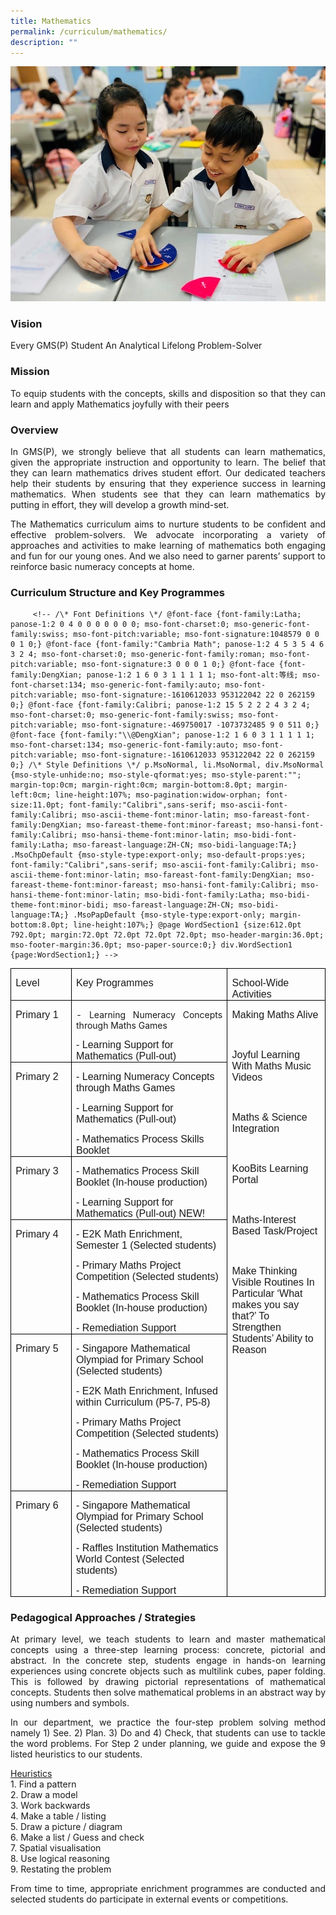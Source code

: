 ```yaml
---
title: Mathematics
permalink: /curriculum/mathematics/
description: ""
---
```

![](/images/Math%20Page%20Photo%201.jpg)

### Vision

<p style="text-align: justify;">Every GMS(P) Student An Analytical Lifelong Problem-Solver

### Mission

</p><p style="text-align: justify;">To equip students with the concepts, skills and disposition so that they can learn and apply Mathematics joyfully with their peers

### Overview

</p><p style="text-align: justify;">In GMS(P), we strongly believe that all students can learn mathematics, given the appropriate instruction and opportunity to learn. The belief that they can learn mathematics drives student effort. Our dedicated teachers help their students by ensuring that they experience success in learning mathematics. When students see that they can learn mathematics by putting in effort, they will develop a growth mind-set.

</p><p style="text-align: justify;">The Mathematics curriculum aims to nurture students to be confident and effective problem-solvers. We advocate incorporating a variety of approaches and activities to make learning of mathematics both engaging and fun for our young ones. And we also need to garner parents’ support to reinforce basic numeracy concepts at home.

### Curriculum Structure and Key Programmes

         <!-- /\* Font Definitions \*/ @font-face {font-family:Latha; panose-1:2 0 4 0 0 0 0 0 0 0; mso-font-charset:0; mso-generic-font-family:swiss; mso-font-pitch:variable; mso-font-signature:1048579 0 0 0 1 0;} @font-face {font-family:"Cambria Math"; panose-1:2 4 5 3 5 4 6 3 2 4; mso-font-charset:0; mso-generic-font-family:roman; mso-font-pitch:variable; mso-font-signature:3 0 0 0 1 0;} @font-face {font-family:DengXian; panose-1:2 1 6 0 3 1 1 1 1 1; mso-font-alt:等线; mso-font-charset:134; mso-generic-font-family:auto; mso-font-pitch:variable; mso-font-signature:-1610612033 953122042 22 0 262159 0;} @font-face {font-family:Calibri; panose-1:2 15 5 2 2 2 4 3 2 4; mso-font-charset:0; mso-generic-font-family:swiss; mso-font-pitch:variable; mso-font-signature:-469750017 -1073732485 9 0 511 0;} @font-face {font-family:"\\@DengXian"; panose-1:2 1 6 0 3 1 1 1 1 1; mso-font-charset:134; mso-generic-font-family:auto; mso-font-pitch:variable; mso-font-signature:-1610612033 953122042 22 0 262159 0;} /\* Style Definitions \*/ p.MsoNormal, li.MsoNormal, div.MsoNormal {mso-style-unhide:no; mso-style-qformat:yes; mso-style-parent:""; margin-top:0cm; margin-right:0cm; margin-bottom:8.0pt; margin-left:0cm; line-height:107%; mso-pagination:widow-orphan; font-size:11.0pt; font-family:"Calibri",sans-serif; mso-ascii-font-family:Calibri; mso-ascii-theme-font:minor-latin; mso-fareast-font-family:DengXian; mso-fareast-theme-font:minor-fareast; mso-hansi-font-family:Calibri; mso-hansi-theme-font:minor-latin; mso-bidi-font-family:Latha; mso-fareast-language:ZH-CN; mso-bidi-language:TA;} .MsoChpDefault {mso-style-type:export-only; mso-default-props:yes; font-family:"Calibri",sans-serif; mso-ascii-font-family:Calibri; mso-ascii-theme-font:minor-latin; mso-fareast-font-family:DengXian; mso-fareast-theme-font:minor-fareast; mso-hansi-font-family:Calibri; mso-hansi-theme-font:minor-latin; mso-bidi-font-family:Latha; mso-bidi-theme-font:minor-bidi; mso-fareast-language:ZH-CN; mso-bidi-language:TA;} .MsoPapDefault {mso-style-type:export-only; margin-bottom:8.0pt; line-height:107%;} @page WordSection1 {size:612.0pt 792.0pt; margin:72.0pt 72.0pt 72.0pt 72.0pt; mso-header-margin:36.0pt; mso-footer-margin:36.0pt; mso-paper-source:0;} div.WordSection1 {page:WordSection1;} -->

<table style="border-collapse:collapse;border:none;mso-border-alt:solid windowtext .5pt;
 mso-yfti-tbllook:1184;mso-padding-alt:0cm 5.4pt 0cm 5.4pt" cellpadding="0" cellspacing="0" border="1" class="MsoTableGrid"><tbody><tr style="mso-yfti-irow:0;mso-yfti-firstrow:yes"><td style="width:74.75pt;border:solid windowtext 1.0pt;
  mso-border-alt:solid windowtext .5pt;padding:0cm 5.4pt 0cm 5.4pt" valign="top" width="100"><p style="margin-bottom:0cm;line-height:normal" class="MsoNormal"><span style="font-size:12.0pt;font-family:&quot;Arial&quot;,sans-serif;mso-ansi-language:
  EN-SG" lang="EN-SG">Level</span></p></td><td style="width:247.5pt;border:solid windowtext 1.0pt;
  border-left:none;mso-border-left-alt:solid windowtext .5pt;mso-border-alt:
  solid windowtext .5pt;padding:0cm 5.4pt 0cm 5.4pt" valign="top" width="330"><p style="margin-bottom:0cm;line-height:normal" class="MsoNormal"><span style="font-size:12.0pt;font-family:&quot;Arial&quot;,sans-serif;mso-ansi-language:
  EN-SG" lang="EN-SG">Key Programmes</span></p></td><td style="width:133.95pt;border:solid windowtext 1.0pt;
  border-left:none;mso-border-left-alt:solid windowtext .5pt;mso-border-alt:
  solid windowtext .5pt;padding:0cm 5.4pt 0cm 5.4pt" valign="top" width="179"><p style="margin-bottom:0cm;text-align:justify;text-justify:
  inter-ideograph;line-height:normal" class="MsoNormal"><span style="font-size:12.0pt;
  font-family:&quot;Arial&quot;,sans-serif;mso-ansi-language:EN-SG" lang="EN-SG">School-Wide Activities</span></p></td></tr><tr style="mso-yfti-irow:1"><td style="width:74.75pt;border:solid windowtext 1.0pt;
  border-top:none;mso-border-top-alt:solid windowtext .5pt;mso-border-alt:solid windowtext .5pt;
  padding:0cm 5.4pt 0cm 5.4pt" valign="top" width="100"><p style="margin-bottom:0cm;line-height:normal" class="MsoNormal"><span style="font-size:12.0pt;font-family:&quot;Arial&quot;,sans-serif;mso-ansi-language:
  EN-SG" lang="EN-SG">Primary 1</span></p></td><td style="width:247.5pt;border-top:none;border-left:
  none;border-bottom:solid windowtext 1.0pt;border-right:solid windowtext 1.0pt;
  mso-border-top-alt:solid windowtext .5pt;mso-border-left-alt:solid windowtext .5pt;
  mso-border-alt:solid windowtext .5pt;padding:0cm 5.4pt 0cm 5.4pt" valign="top" width="330"><p style="margin-bottom:0cm;line-height:normal" class="MsoNormal"><span style="font-size:12.0pt;font-family:&quot;Arial&quot;,sans-serif;mso-ansi-language:
  EN-SG" lang="EN-SG"></span></p><p style="text-align: justify;">- Learning Numeracy Concepts through Maths Games</p><p style="margin-bottom:0cm;line-height:normal" class="MsoNormal"><span style="font-size:12.0pt;font-family:&quot;Arial&quot;,sans-serif;mso-ansi-language:
  EN-SG" lang="EN-SG">- Learning Support for Mathematics (Pull-out)</span></p></td><td style="width:133.95pt;border-top:none;
  border-left:none;border-bottom:solid windowtext 1.0pt;border-right:solid windowtext 1.0pt;
  mso-border-top-alt:solid windowtext .5pt;mso-border-left-alt:solid windowtext .5pt;
  mso-border-alt:solid windowtext .5pt;padding:0cm 5.4pt 0cm 5.4pt" valign="top" rowspan="6" width="179"><p style="margin-bottom:0cm;line-height:normal" class="MsoNormal"><span style="font-size:12.0pt;font-family:&quot;Arial&quot;,sans-serif;mso-ansi-language:
  EN-SG" lang="EN-SG">Making Maths Alive</span></p><p style="margin-bottom:0cm;line-height:normal" class="MsoNormal"><span style="font-size:12.0pt;font-family:&quot;Arial&quot;,sans-serif;mso-ansi-language:
  EN-SG" lang="EN-SG">&nbsp;</span></p><p style="margin-bottom:0cm;line-height:normal" class="MsoNormal"><span style="font-size:12.0pt;font-family:&quot;Arial&quot;,sans-serif;mso-ansi-language:
  EN-SG" lang="EN-SG">Joyful Learning With Maths Music Videos</span></p><p style="margin-bottom:0cm;line-height:normal" class="MsoNormal"><span style="font-size:12.0pt;font-family:&quot;Arial&quot;,sans-serif;mso-ansi-language:
  EN-SG" lang="EN-SG">&nbsp;</span></p><p style="margin-bottom:0cm;line-height:normal" class="MsoNormal"><span style="font-size:12.0pt;font-family:&quot;Arial&quot;,sans-serif;mso-ansi-language:
  EN-SG" lang="EN-SG">Maths &amp; Science Integration</span></p><p style="margin-bottom:0cm;line-height:normal" class="MsoNormal"><span style="font-size:12.0pt;font-family:&quot;Arial&quot;,sans-serif;mso-ansi-language:
  EN-SG" lang="EN-SG">&nbsp;</span></p><p style="margin-bottom:0cm;line-height:normal" class="MsoNormal"><span style="font-size:12.0pt;font-family:&quot;Arial&quot;,sans-serif;mso-ansi-language:
  EN-SG" lang="EN-SG">KooBits Learning Portal</span></p><p style="margin-bottom:0cm;line-height:normal" class="MsoNormal"><span style="font-size:12.0pt;font-family:&quot;Arial&quot;,sans-serif;mso-ansi-language:
  EN-SG" lang="EN-SG">&nbsp;</span></p><p style="margin-bottom:0cm;line-height:normal" class="MsoNormal"><span style="font-size:12.0pt;font-family:&quot;Arial&quot;,sans-serif;mso-ansi-language:
  EN-SG" lang="EN-SG">Maths-Interest Based Task/Project</span></p><p style="margin-bottom:0cm;line-height:normal" class="MsoNormal"><span style="font-size:12.0pt;font-family:&quot;Arial&quot;,sans-serif;mso-ansi-language:
  EN-SG" lang="EN-SG">&nbsp;</span></p><p style="margin-bottom:0cm;line-height:normal" class="MsoNormal"><span style="font-size:12.0pt;font-family:&quot;Arial&quot;,sans-serif;mso-ansi-language:
  EN-SG" lang="EN-SG">Make Thinking Visible Routines In Particular ‘What makes you say that?’ To Strengthen Students’ Ability to Reason</span></p><p style="margin-bottom:0cm;line-height:normal" class="MsoNormal"><span style="font-size:12.0pt;font-family:&quot;Arial&quot;,sans-serif;mso-ansi-language:
  EN-SG" lang="EN-SG">&nbsp;</span></p><p style="margin-bottom:0cm;line-height:normal" class="MsoNormal"><span style="font-size:12.0pt;font-family:&quot;Arial&quot;,sans-serif;mso-ansi-language:
  EN-SG" lang="EN-SG">&nbsp;</span></p></td></tr><tr style="mso-yfti-irow:2"><td style="width:74.75pt;border:solid windowtext 1.0pt;
  border-top:none;mso-border-top-alt:solid windowtext .5pt;mso-border-alt:solid windowtext .5pt;
  padding:0cm 5.4pt 0cm 5.4pt" valign="top" width="100"><p style="margin-bottom:0cm;line-height:normal" class="MsoNormal"><span style="font-size:12.0pt;font-family:&quot;Arial&quot;,sans-serif;mso-ansi-language:
  EN-SG" lang="EN-SG">Primary 2</span></p></td><td style="width:247.5pt;border-top:none;border-left:
  none;border-bottom:solid windowtext 1.0pt;border-right:solid windowtext 1.0pt;
  mso-border-top-alt:solid windowtext .5pt;mso-border-left-alt:solid windowtext .5pt;
  mso-border-alt:solid windowtext .5pt;padding:0cm 5.4pt 0cm 5.4pt" valign="top" width="330"><p style="margin-bottom:0cm;line-height:normal" class="MsoNormal"><span style="font-size:12.0pt;font-family:&quot;Arial&quot;,sans-serif;mso-ansi-language:
  EN-SG" lang="EN-SG">- Learning Numeracy Concepts through Maths Games</span></p><p style="margin-bottom:0cm;line-height:normal" class="MsoNormal"><span style="font-size:12.0pt;font-family:&quot;Arial&quot;,sans-serif;mso-ansi-language:
  EN-SG" lang="EN-SG">- Learning Support for Mathematics (Pull-out)</span></p><p style="margin-bottom:0cm;line-height:normal" class="MsoNormal"><span style="font-size:12.0pt;font-family:&quot;Arial&quot;,sans-serif;mso-ansi-language:
  EN-SG" lang="EN-SG">- Mathematics Process Skills Booklet</span></p></td></tr><tr style="mso-yfti-irow:3"><td style="width:74.75pt;border:solid windowtext 1.0pt;
  border-top:none;mso-border-top-alt:solid windowtext .5pt;mso-border-alt:solid windowtext .5pt;
  padding:0cm 5.4pt 0cm 5.4pt" valign="top" width="100"><p style="margin-bottom:0cm;line-height:normal" class="MsoNormal"><span style="font-size:12.0pt;font-family:&quot;Arial&quot;,sans-serif;mso-ansi-language:
  EN-SG" lang="EN-SG">Primary 3</span></p></td><td style="width:247.5pt;border-top:none;border-left:
  none;border-bottom:solid windowtext 1.0pt;border-right:solid windowtext 1.0pt;
  mso-border-top-alt:solid windowtext .5pt;mso-border-left-alt:solid windowtext .5pt;
  mso-border-alt:solid windowtext .5pt;padding:0cm 5.4pt 0cm 5.4pt" valign="top" width="330"><p style="margin-bottom:0cm;line-height:normal" class="MsoNormal"><span style="font-size:12.0pt;font-family:&quot;Arial&quot;,sans-serif;mso-ansi-language:
  EN-SG" lang="EN-SG">- Mathematics Process Skill Booklet (In-house production)</span></p><p style="margin-bottom:0cm;line-height:normal" class="MsoNormal"><span style="font-size:12.0pt;font-family:&quot;Arial&quot;,sans-serif;mso-ansi-language:
  EN-SG" lang="EN-SG">- Learning Support for Mathematics (Pull-out) NEW!</span></p></td></tr><tr style="mso-yfti-irow:4"><td style="width:74.75pt;border:solid windowtext 1.0pt;
  border-top:none;mso-border-top-alt:solid windowtext .5pt;mso-border-alt:solid windowtext .5pt;
  padding:0cm 5.4pt 0cm 5.4pt" valign="top" width="100"><p style="margin-bottom:0cm;line-height:normal" class="MsoNormal"><span style="font-size:12.0pt;font-family:&quot;Arial&quot;,sans-serif;mso-ansi-language:
  EN-SG" lang="EN-SG">Primary 4</span></p></td><td style="width:247.5pt;border-top:none;border-left:
  none;border-bottom:solid windowtext 1.0pt;border-right:solid windowtext 1.0pt;
  mso-border-top-alt:solid windowtext .5pt;mso-border-left-alt:solid windowtext .5pt;
  mso-border-alt:solid windowtext .5pt;padding:0cm 5.4pt 0cm 5.4pt" valign="top" width="330"><p style="margin-bottom:0cm;line-height:normal" class="MsoNormal"><span style="font-size:12.0pt;font-family:&quot;Arial&quot;,sans-serif;mso-ansi-language:
  EN-SG" lang="EN-SG">- E2K Math Enrichment, Semester 1 (Selected students)</span></p><p style="margin-bottom:0cm;line-height:normal" class="MsoNormal"><span style="font-size:12.0pt;font-family:&quot;Arial&quot;,sans-serif;mso-ansi-language:
  EN-SG" lang="EN-SG">- Primary Maths Project Competition (Selected students)</span></p><p style="margin-bottom:0cm;line-height:normal" class="MsoNormal"><span style="font-size:12.0pt;font-family:&quot;Arial&quot;,sans-serif;mso-ansi-language:
  EN-SG" lang="EN-SG">- Mathematics Process Skill Booklet (In-house production)</span></p><p style="margin-bottom:0cm;line-height:normal" class="MsoNormal"><span style="font-size:12.0pt;font-family:&quot;Arial&quot;,sans-serif;mso-ansi-language:
  EN-SG" lang="EN-SG">- Remediation Support</span></p></td></tr><tr style="mso-yfti-irow:5"><td style="width:74.75pt;border:solid windowtext 1.0pt;
  border-top:none;mso-border-top-alt:solid windowtext .5pt;mso-border-alt:solid windowtext .5pt;
  padding:0cm 5.4pt 0cm 5.4pt" valign="top" width="100"><p style="margin-bottom:0cm;line-height:normal" class="MsoNormal"><span style="font-size:12.0pt;font-family:&quot;Arial&quot;,sans-serif;mso-ansi-language:
  EN-SG" lang="EN-SG">Primary 5</span></p></td><td style="width:247.5pt;border-top:none;border-left:
  none;border-bottom:solid windowtext 1.0pt;border-right:solid windowtext 1.0pt;
  mso-border-top-alt:solid windowtext .5pt;mso-border-left-alt:solid windowtext .5pt;
  mso-border-alt:solid windowtext .5pt;padding:0cm 5.4pt 0cm 5.4pt" valign="top" width="330"><p style="margin-bottom:0cm;line-height:normal" class="MsoNormal"><span style="font-size:12.0pt;font-family:&quot;Arial&quot;,sans-serif;mso-ansi-language:
  EN-SG" lang="EN-SG">- Singapore Mathematical Olympiad for Primary School (Selected students)</span></p><p style="margin-bottom:0cm;line-height:normal" class="MsoNormal"><span style="font-size:12.0pt;font-family:&quot;Arial&quot;,sans-serif;mso-ansi-language:
  EN-SG" lang="EN-SG">- E2K Math Enrichment, Infused within Curriculum (P5-7, P5-8)</span></p><p style="margin-bottom:0cm;line-height:normal" class="MsoNormal"><span style="font-size:12.0pt;font-family:&quot;Arial&quot;,sans-serif;mso-ansi-language:
  EN-SG" lang="EN-SG">- Primary Maths Project Competition (Selected students)</span></p><p style="margin-bottom:0cm;line-height:normal" class="MsoNormal"><span style="font-size:12.0pt;font-family:&quot;Arial&quot;,sans-serif;mso-ansi-language:
  EN-SG" lang="EN-SG">- Mathematics Process Skill Booklet (In-house production)</span></p><p style="margin-bottom:0cm;line-height:normal" class="MsoNormal"><span style="font-size:12.0pt;font-family:&quot;Arial&quot;,sans-serif;mso-ansi-language:
  EN-SG" lang="EN-SG">- Remediation Support</span></p></td></tr><tr style="mso-yfti-irow:6;mso-yfti-lastrow:yes"><td style="width:74.75pt;border:solid windowtext 1.0pt;
  border-top:none;mso-border-top-alt:solid windowtext .5pt;mso-border-alt:solid windowtext .5pt;
  padding:0cm 5.4pt 0cm 5.4pt" valign="top" width="100"><p style="margin-bottom:0cm;line-height:normal" class="MsoNormal"><span style="font-size:12.0pt;font-family:&quot;Arial&quot;,sans-serif;mso-ansi-language:
  EN-SG" lang="EN-SG">Primary 6</span></p></td><td style="width:247.5pt;border-top:none;border-left:
  none;border-bottom:solid windowtext 1.0pt;border-right:solid windowtext 1.0pt;
  mso-border-top-alt:solid windowtext .5pt;mso-border-left-alt:solid windowtext .5pt;
  mso-border-alt:solid windowtext .5pt;padding:0cm 5.4pt 0cm 5.4pt" valign="top" width="330"><p style="margin-bottom:0cm;line-height:normal" class="MsoNormal"><span style="font-size:12.0pt;font-family:&quot;Arial&quot;,sans-serif;mso-ansi-language:
  EN-SG" lang="EN-SG">- Singapore Mathematical Olympiad for Primary School (Selected students)</span></p><p style="margin-bottom:0cm;line-height:normal" class="MsoNormal"><span style="font-size:12.0pt;font-family:&quot;Arial&quot;,sans-serif;mso-ansi-language:
  EN-SG" lang="EN-SG">- Raffles Institution Mathematics World Contest (Selected students)</span></p><p style="margin-bottom:0cm;line-height:normal" class="MsoNormal"><span style="font-size:12.0pt;font-family:&quot;Arial&quot;,sans-serif;mso-ansi-language:
  EN-SG" lang="EN-SG">- Remediation Support</span></p></td></tr></tbody></table>

### Pedagogical Approaches / Strategies

</p><p style="text-align: justify;">At primary level, we teach students to learn and master mathematical concepts using a three-step learning process: concrete, pictorial and abstract. In the concrete step, students engage in hands-on learning experiences using concrete objects such as multilink cubes, paper folding. This is followed by drawing pictorial representations of mathematical concepts. Students then solve mathematical problems in an abstract way by using numbers and symbols.

</p><p style="text-align: justify;">In our department, we practice the four-step problem solving method namely 1) See. 2) Plan. 3) Do and 4) Check, that students can use to tackle the word problems. For Step 2 under planning, we guide and expose the 9 listed heuristics to our students.  
  
<u>Heuristics</u><br>
1\. Find a pattern  
2\. Draw a model  
3\. Work backwards  
4\. Make a table / listing  
5\. Draw a picture / diagram  
6\. Make a list / Guess and check  
7\. Spatial visualisation  
8\. Use logical reasoning  
9\. Restating the problem</p>

<p style="text-align: justify;">From time to time, appropriate enrichment programmes are conducted and selected students do participate in external events or competitions.</p>